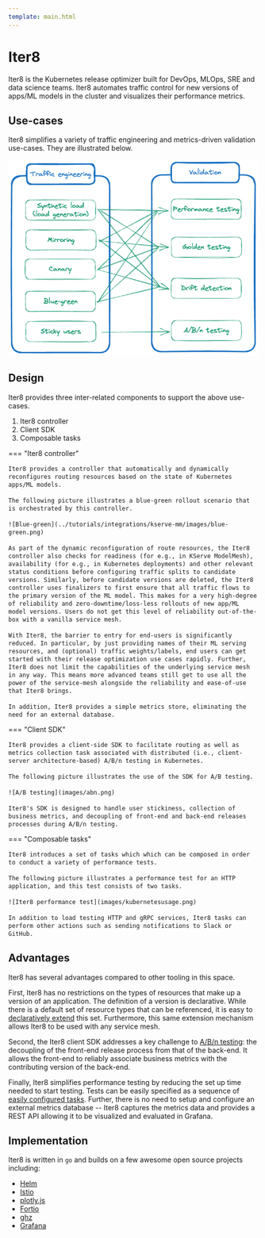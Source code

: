 ```yaml
---
template: main.html
---
```


# Iter8
Iter8 is the Kubernetes release optimizer built for DevOps, MLOps, SRE and data science teams. Iter8 automates traffic control for new versions of apps/ML models in the cluster and visualizes their performance metrics.

## Use-cases

Iter8 simplifies a variety of traffic engineering and metrics-driven validation use-cases. They are illustrated below.

![Iter8 use-cases](images/iter8usecases.png)

## Design

Iter8 provides three inter-related components to support the above use-cases.

1. Iter8 controller
2. Client SDK
3. Composable tasks

=== "Iter8 controller"

    Iter8 provides a controller that automatically and dynamically reconfigures routing resources based on the state of Kubernetes apps/ML models. 
    
    The following picture illustrates a blue-green rollout scenario that is orchestrated by this controller.

    ![Blue-green](../tutorials/integrations/kserve-mm/images/blue-green.png)
    
    As part of the dynamic reconfiguration of route resources, the Iter8 controller also checks for readiness (for e.g., in KServe ModelMesh), availability (for e.g., in Kubernetes deployments) and other relevant status conditions before configuring traffic splits to candidate versions. Similarly, before candidate versions are deleted, the Iter8 controller uses finalizers to first ensure that all traffic flows to the primary version of the ML model. This makes for a very high-degree of reliability and zero-downtime/loss-less rollouts of new app/ML model versions. Users do not get this level of reliability out-of-the-box with a vanilla service mesh.

    With Iter8, the barrier to entry for end-users is significantly reduced. In particular, by just providing names of their ML serving resources, and (optional) traffic weights/labels, end users can get started with their release optimization use cases rapidly. Further, Iter8 does not limit the capabilities of the underlying service mesh in any way. This means more advanced teams still get to use all the power of the service-mesh alongside the reliability and ease-of-use that Iter8 brings.

    In addition, Iter8 provides a simple metrics store, eliminating the need for an external database.

=== "Client SDK"

    Iter8 provides a client-side SDK to facilitate routing as well as metrics collection task associated with distributed (i.e., client-server architecture-based) A/B/n testing in Kubernetes. 
    
    The following picture illustrates the use of the SDK for A/B testing.

    ![A/B testing](images/abn.png)

    Iter8's SDK is designed to handle user stickiness, collection of business metrics, and decoupling of front-end and back-end releases processes during A/B/n testing.

=== "Composable tasks"

    Iter8 introduces a set of tasks which which can be composed in order to conduct a variety of performance tests.
    
    The following picture illustrates a performance test for an HTTP application, and this test consists of two tasks.

    ![Iter8 performance test](images/kubernetesusage.png)

    In addition to load testing HTTP and gRPC services, Iter8 tasks can perform other actions such as sending notifications to Slack or GitHub.

## Advantages
Iter8 has several advantages compared to other tooling in this space. 

First, Iter8 has no restrictions on the types of resources that make up a version of an application. The definition of a version is declarative. While there is a default set of resource types that can be referenced, it is easy to [declaratively extend](../user-guide/topics/extensions.md) this set. Furthermore, this same extension mechanism allows Iter8 to be used with any service mesh.

Second, the Iter8 client SDK addresses a key challenge to [A/B/n testing](../user-guide/topics/ab_testing.md): the decoupling of the front-end release process from that of the back-end. It allows the front-end to reliably associate business metrics with the contributing version of the back-end.

Finally, Iter8 simplifies performance testing by reducing the set up time needed to start testing. Tests can be easily specified as a sequence of [easily configured tasks](../user-guide/topics/parameters.md). Further, there is no need to setup and configure an external metrics database -- Iter8 captures the metrics data and provides a REST API allowing it to be visualized and evaluated in Grafana.

## Implementation
Iter8 is written in `go` and builds on a few awesome open source projects including:

- [Helm](https://helm.sh)
- [Istio](https://istio.io)
- [plotly.js](https://github.com/plotly/plotly.js)
- [Fortio](https://github.com/fortio/fortio)
- [ghz](https://ghz.sh)
- [Grafana](https://grafana.com/)
